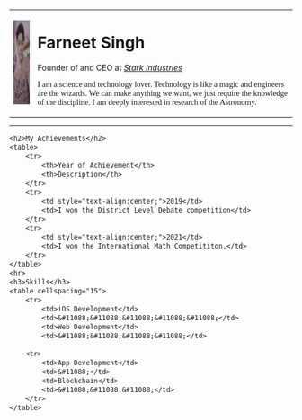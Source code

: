 <!DOCTYPE html>
<html lang="en">

<head>
    <meta charset="UTF-8">
    <meta http-equiv="X-UA-Compatible" content="IE=edge">
    <meta name="viewport" content="width=device-width, initial-scale=1.0">
    <title>My profile</title>
</head>

<body>
    <table>
        <tr>
            <br>
            <td><img src="20220810_153917.jpg" alt="Your photo" height="150"></td>
            <td>
                <h1>Farneet Singh</h1>
                <p>Founder of and CEO at <a href="Stark Industies.html"><i>Stark Industries</i></a></p>
                <p style="font-family: 'Times New Roman';">I am a science and technology lover. Technology is like a
                    magic and engineers are the wizards. We can make anything we want, we just require the knowledge of
                    the discipline. I am deeply interested in research of the Astronomy.
                   </p>
            </td>
        </tr>
    </table>
    <hr>

    <h2>My Achievements</h2>
    <table>
        <tr>
            <th>Year of Achievement</th>
            <th>Description</th>
        </tr>
        <tr>
            <td style="text-align:center;">2019</td>
            <td>I won the District Level Debate competition</td>
        </tr>
        <tr>
            <td style="text-align:center;">2021</td>
            <td>I won the International Math Competititon.</td>
        </tr>
    </table>
    <hr>
    <h3>Skills</h3>
    <table cellspacing="15">
        <tr>
            <td>iOS Development</td>
            <td>&#11088;&#11088;&#11088;&#11088;&#11088;</td>
            <td>Web Development</td>
            <td>&#11088;&#11088;&#11088;&#11088;</td>
        
        <tr>
            <td>App Development</td>
            <td>&#11088;</td>
            <td>Blockchain</td>
            <td>&#11088;&#11088;&#11088;</td>
        </tr>
    </table>
</body>

</html>
